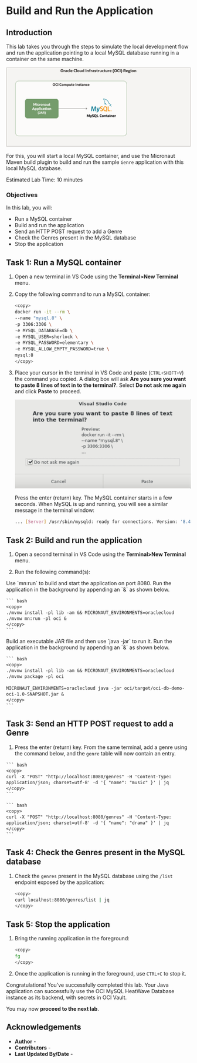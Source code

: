 # Build and Run the Application

## Introduction

This lab takes you through the steps to simulate the local development flow and run the application pointing to a local MySQL database running in a container on the same machine.

![GDK JAR Local MySQL Container](images/gcn-jar-mysql-container.png#input)

For this, you will start a local MySQL container, and use the Micronaut Maven build plugin to build and run the sample `Genre` application with this local MySQL database.

Estimated Lab Time: 10 minutes

### Objectives

In this lab, you will:

* Run a MySQL container
* Build and run the application
* Send an HTTP POST request to add a Genre
* Check the Genres present in the MySQL database
* Stop the application

## Task 1: Run a MySQL container

1. Open a new terminal in VS Code using the **Terminal>New Terminal** menu.

2. Copy the following command to run a MySQL container:

    ``` bash
	<copy>
    docker run -it --rm \
    --name "mysql.8" \
    -p 3306:3306 \
    -e MYSQL_DATABASE=db \
    -e MYSQL_USER=sherlock \
    -e MYSQL_PASSWORD=elementary \
    -e MYSQL_ALLOW_EMPTY_PASSWORD=true \
    mysql:8
	</copy>
    ```

3. Place your cursor in the terminal in VS Code and paste (`CTRL+SHIFT+V`) the command you copied. A dialog box will ask **Are you sure you want to paste 8 lines of text in to the terminal?**. Select **Do not ask me again** and click **Paste** to proceed.

    ![VS Code Paste view](./images/paste-mysql-8-confirm.jpg#input)

    Press the enter (return) key. The MySQL container starts in a few seconds. When MySQL is up and running, you will see a similar message in the terminal window:

    ``` bash
    ... [Server] /usr/sbin/mysqld: ready for connections. Version: '8.4.4'  socket: '/var/run/mysqld/mysqld.sock'  port: 3306  MySQL Community Server - GPL.
    ```

## Task 2: Build and run the application

1. Open a second terminal in VS Code using the **Terminal>New Terminal** menu.

2. Run the following command(s):

<if type="mn_run">
   Use `mn:run` to build and start the application on port 8080. Run the application in the background by appending an `&` as shown below.

	``` bash
	<copy>
	./mvnw install -pl lib -am && MICRONAUT_ENVIRONMENTS=oraclecloud ./mvnw mn:run -pl oci &
	</copy>
	```
</if>

<if type="jar">
   Build an executable JAR file and then use `java -jar` to run it. Run the application in the background by appending an `&` as shown below.

	``` bash
	<copy>
	./mvnw install -pl lib -am && MICRONAUT_ENVIRONMENTS=oraclecloud ./mvnw package -pl oci

    MICRONAUT_ENVIRONMENTS=oraclecloud java -jar oci/target/oci-db-demo-oci-1.0-SNAPSHOT.jar &
	</copy>
	```
</if>

## Task 3: Send an HTTP POST request to add a Genre

1. Press the enter (return) key. From the same terminal, add a genre using the command below, and the `genre` table will now contain an entry.

<if type="mn_run">

	``` bash
	<copy>
	curl -X "POST" "http://localhost:8080/genres" -H 'Content-Type: application/json; charset=utf-8' -d '{ "name": "music" }' | jq
	</copy>
	```
</if>

<if type="jar">

    ``` bash
	<copy>
	curl -X "POST" "http://localhost:8080/genres" -H 'Content-Type: application/json; charset=utf-8' -d '{ "name": "drama" }' | jq
	</copy>
	```
</if>

## Task 4: Check the Genres present in the MySQL database

1. Check the `genres` present in the MySQL database using the `/list` endpoint exposed by the application:

    ``` bash
	<copy>
    curl localhost:8080/genres/list | jq
	</copy>
    ```

## Task 5: Stop the application

1. Bring the running application in the foreground:

    ```bash
	<copy>
    fg
	</copy>
    ```

2. Once the application is running in the foreground, use `CTRL+C` to stop it.

Congratulations! You've successfully completed this lab. Your Java application can successfully use the OCI MySQL HeatWave Database instance as its backend, with secrets in OCI Vault.

You may now **proceed to the next lab**.

## Acknowledgements

* **Author** - [](var:author)
* **Contributors** - [](var:contributors)
* **Last Updated By/Date** - [](var:last_updated)

